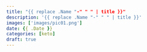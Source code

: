 ```yaml
---
title: "{{ replace .Name "-" " " | title }}"
description: '{{ replace .Name "-" " " | title }}'
images: ['images/pic01.png']
date: {{ .Date }}
categories: [keto]
draft: true
---
```

